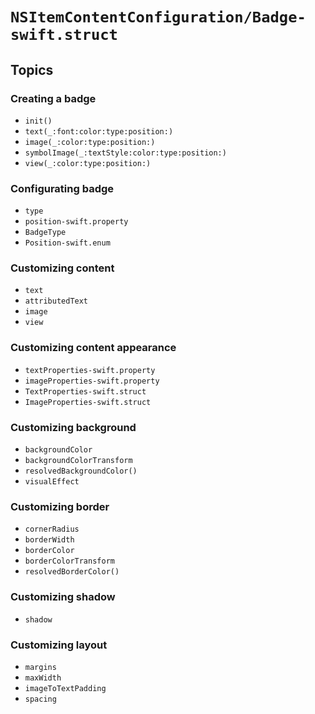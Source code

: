 # ``NSItemContentConfiguration/Badge-swift.struct``

## Topics

### Creating a badge

- ``init()``
- ``text(_:font:color:type:position:)``
- ``image(_:color:type:position:)``
- ``symbolImage(_:textStyle:color:type:position:)``
- ``view(_:color:type:position:)``

### Configurating badge

- ``type``
- ``position-swift.property``
- ``BadgeType``
- ``Position-swift.enum``

### Customizing content

- ``text``
- ``attributedText``
- ``image``
- ``view``

### Customizing content appearance

- ``textProperties-swift.property``
- ``imageProperties-swift.property``
- ``TextProperties-swift.struct``
- ``ImageProperties-swift.struct``

### Customizing background

- ``backgroundColor``
- ``backgroundColorTransform``
- ``resolvedBackgroundColor()``
- ``visualEffect``

### Customizing border

- ``cornerRadius``
- ``borderWidth``
- ``borderColor``
- ``borderColorTransform``
- ``resolvedBorderColor()``


### Customizing shadow

- ``shadow``


### Customizing layout

- ``margins``
- ``maxWidth``
- ``imageToTextPadding``
- ``spacing``
